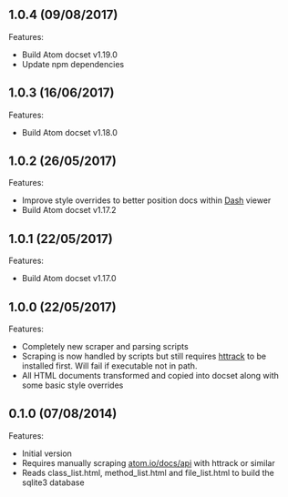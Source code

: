 ## 1.0.4 (09/08/2017)

Features:

* Build Atom docset v1.19.0
* Update npm dependencies

## 1.0.3 (16/06/2017)

Features:

* Build Atom docset v1.18.0

## 1.0.2 (26/05/2017)

Features:

* Improve style overrides to better position docs within [Dash](https://kapeli.com/dash) viewer
* Build Atom docset v1.17.2

## 1.0.1 (22/05/2017)

Features:

* Build Atom docset v1.17.0

## 1.0.0 (22/05/2017)

Features:

* Completely new scraper and parsing scripts
* Scraping is now handled by scripts but still requires [httrack](https://www.httrack.com/) to be installed first. Will fail if executable not in path.
* All HTML documents transformed and copied into docset along with some basic style overrides

## 0.1.0 (07/08/2014)

Features:

* Initial version
* Requires manually scraping [atom.io/docs/api](https://atom.io/docs/api) with httrack or similar
* Reads class_list.html, method_list.html and file_list.html to build the sqlite3 database
